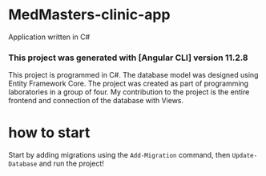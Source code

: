 # MedMasters-clinic-app
Application written in C#
### This project was generated with [Angular CLI] version 11.2.8
This project is programmed in C#. The database model was designed using Entity Framework Core.
The project was created as part of programming laboratories in a group of four. My contribution to the project is the entire frontend and connection of the database with Views.

# how to start
Start by adding migrations using the `Add-Migration` command, then `Update-Database` and run the project!
